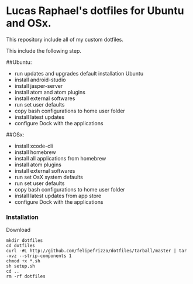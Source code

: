 # Lucas Raphael's dotfiles for Ubuntu and OSx.
This repository include all of my custom dotfiles.

This include the following step.

##Ubuntu:
* run updates and upgrades default installation Ubuntu
* install android-studio
* install jasper-server
* install atom and atom plugins
* install external softwares
* run set user defaults
* copy bash configurations to home user folder
* install latest updates
* configure Dock with the applications

##OSx:
* install xcode-cli
* install homebrew
* install all applications from homebrew
* install atom plugins
* install external softwares
* run set OsX system defaults
* run set user defaults
* copy bash configurations to home user folder
* install latest updates from app store
* configure Dock with the applications

### Installation

Download
```shell
mkdir dotfiles
cd dotfiles
curl -#L http://github.com/felipefrizzo/dotfiles/tarball/master | tar -xvz --strip-components 1
chmod +x *.sh
sh setup.sh
cd ..
rm -rf dotfiles
```